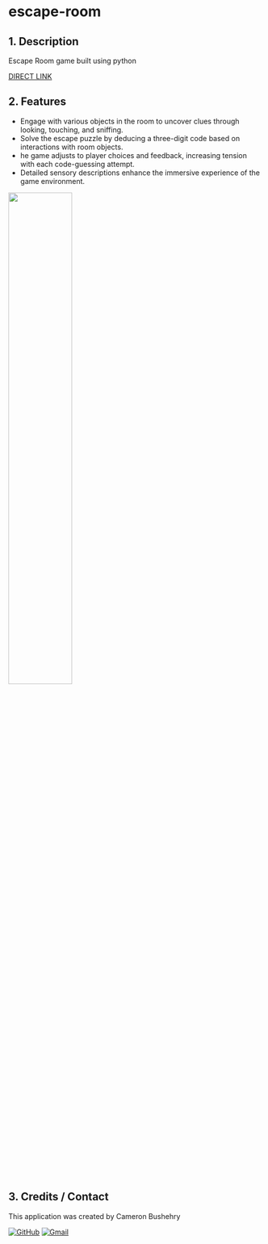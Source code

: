 # escape-room

## 1. Description
Escape Room game built using python

[DIRECT LINK](https://cbushehry.github.io/escape-room/)

## 2. Features
 * Engage with various objects in the room to uncover clues through looking, touching, and sniffing.
 * Solve the escape puzzle by deducing a three-digit code based on interactions with room objects.
 * he game adjusts to player choices and feedback, increasing tension with each code-guessing attempt.
 * Detailed sensory descriptions enhance the immersive experience of the game environment.

<img src="assets/images/escape-room.png" width="50%" height="auto">

## 3. Credits / Contact
This application was created by Cameron Bushehry

  [![GitHub](https://img.shields.io/badge/github-%23121011.svg?style=for-the-badge&logo=github&logoColor=white)](https://github.com/cbushehry)
  [![Gmail](https://img.shields.io/badge/Gmail-D14836?style=for-the-badge&logo=gmail&logoColor=white)](mailto:c.bushehry@gmail.com)